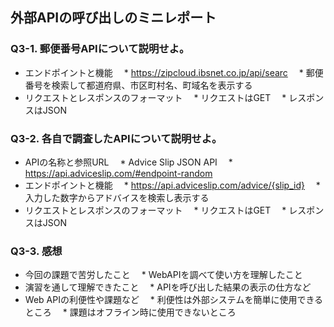 ## 外部APIの呼び出しのミニレポート
### Q3-1. 郵便番号APIについて説明せよ。
* エンドポイントと機能
　* https://zipcloud.ibsnet.co.jp/api/searc
　* 郵便番号を検索して都道府県、市区町村名、町域名を表示する
* リクエストとレスポンスのフォーマット
　* リクエストはGET
　* レスポンスはJSON
### Q3-2. 各自で調査したAPIについて説明せよ。
* APIの名称と参照URL
　* Advice Slip JSON API
　* https://api.adviceslip.com/#endpoint-random
* エンドポイントと機能
　* https://api.adviceslip.com/advice/{slip_id}
　* 入力した数字からアドバイスを検索し表示する
* リクエストとレスポンスのフォーマット
　* リクエストはGET
　* レスポンスはJSON
### Q3-3. 感想
* 今回の課題で苦労したこと
　* WebAPIを調べて使い方を理解したこと
* 演習を通して理解できたこと
　* APIを呼び出した結果の表示の仕方など
* Web APIの利便性や課題など
　* 利便性は外部システムを簡単に使用できるところ
　* 課題はオフライン時に使用できないところ
